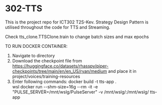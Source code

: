 # 302-TTS
This is the project repo for ICT302 T2S-Kev.
Strategy Design Pattern is utilised throughout the code for TTS and Streaming.

Check tts_clone.TTSClone.train to change batch sizes and max epochs

TO RUN DOCKER CONTAINER:

1. Navigate to directory
2. Download the checkpoint file from https://huggingface.co/datasets/rhasspy/piper-checkpoints/tree/main/en/en_US/ryan/medium and place it in project/voices/training-resources
3. Enter following commands:
    docker build -t tts-app .  
    wsl docker run --shm-size=16g --rm -it -e "PULSE_SERVER=/mnt/wslg/PulseServer" -v /mnt/wslg/:/mnt/wslg/ tts-app
